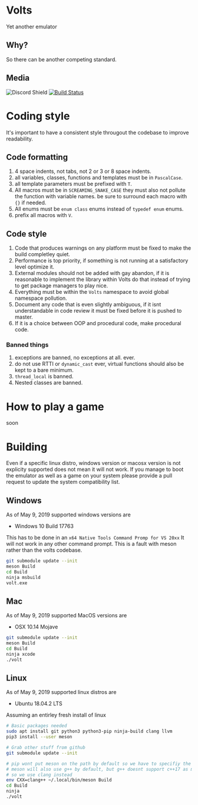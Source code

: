 # Volts
Yet another emulator

## Why?
So there can be another competing standard.

## Media
![Discord Shield](https://discordapp.com/api/guilds/578380242888949760/widget.png?style=shield)
[![Build Status](https://travis-ci.org/Apache-HB/CTULib.svg?branch=master)](https://travis-ci.org/Apache-HB/CTULib)

# Coding style

It's important to have a consistent style througout the codebase to improve readability.

## Code formatting
1. 4 space indents, not tabs, not 2 or 3 or 8 space indents.
2. all variables, classes, functions and templates must be in `PascalCase`.
3. all template parameters must be prefixed with `T`.
4. All macros must be in `SCREAMING_SNAKE_CASE` they must also not pollute the function with variable names. be sure to surround each macro with `{}` if needed.
5. All enums must be `enum class` enums instead of `typedef enum` enums.
6. prefix all macros with `V`.

## Code style
1. Code that produces warnings on any platform must be fixed to make the build completley quiet.
2. Performance is top priority, if something is not running at a satisfactory level optimize it.
3. External modules should not be added with gay abandon, if it is reasonable to implement the library within Volts do that instead of trying to get package managers to play nice.
4. Everything must be within the `Volts` namespace to avoid global namespace pollution.
5. Document any code that is even slightly ambiguous, if it isnt understandable in code review it must be fixed before it is pushed to master.
6. If it is a choice between OOP and procedural code, make procedural code.

### Banned things
1. exceptions are banned, no exceptions at all. ever.
2. do not use RTTI or `dynamic_cast` ever, virtual functions should also be kept to a bare minimum.
3. `thread_local` is banned.
4. Nested classes are banned.

# How to play a game
soon

# Building

Even if a specific linux distro, windows version or macosx version is not explicity supported does not mean it will not work.
If you manage to boot the emulator as well as a game on your system please provide a pull request to update the system compatibility list.

## Windows

As of May 9, 2019 supported windows versions are
* Windows 10 Build 17763

This has to be done in an `x64 Native Tools Command Promp for VS 20xx`
It will not work in any other command prompt.
This is a fault with meson rather than the volts codebase.
```sh
git submodule update --init
meson Build
cd Build
ninja msbuild
volt.exe
```

## Mac

As of May 9, 2019 supported MacOS versions are
* OSX 10.14 Mojave

```sh
git submodule update --init
meson Build
cd Build
ninja xcode
./volt
```

## Linux

As of May 9, 2019 supported linux distros are
* Ubuntu 18.04.2 LTS

Assuming an entirley fresh install of linux

```sh
# Basic packages needed
sudo apt install git python3 python3-pip ninja-build clang llvm
pip3 install --user meson

# Grab other stuff from github
git submodule update --init

# pip wont put meson on the path by default so we have to specifiy the full path
# meson will also use g++ by default, but g++ doesnt support c++17 as much as clang
# so we use clang instead
env CXX=clang++ ~/.local/bin/meson Build
cd Build
ninja
./volt
```
